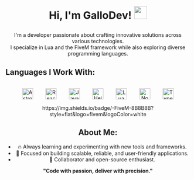 <h1><p align="center">Hi, I'm GalloDev! <img src="https://media.giphy.com/media/hvRJCLFzcasrR4ia7z/giphy.gif" width="35px"></p></h1>

<p align="center">
  I'm a developer passionate about crafting innovative solutions across various technologies.<br/>
  I specialize in Lua and the FiveM framework while also exploring diverse programming languages.<br/>
</p>

## **Languages I Work With:**
<div align="center">
  <img src="https://astro.build/assets/press/astro-logo-light-gradient.svg" alt="Astro" height="30" style="margin: 15px;" />  
  <img src="https://cdn4.iconfinder.com/data/icons/logos-3/600/React.js_logo-512.png" alt="React" height="30" style="margin: 15px;" />  
  <img src="https://profilinator.rishav.dev/skills-assets/javascript-original.svg" alt="JavaScript" height="30" style="margin: 15px;" />  
  <img src="https://upload.wikimedia.org/wikipedia/commons/3/32/HeidiSQL_logo_image.png" alt="Heidi SQL" height="30" style="margin: 15px;" />  
  <img src="https://imgs.search.brave.com/BvifOY2BUIEc-rugkYEZpzeXqOf_QEzD9v978j9jPZY/rs:fit:860:0:0:0/g:ce/aHR0cHM6Ly9sb2dv/cy1kb3dubG9hZC5j/b20vd3AtY29udGVu/dC91cGxvYWRzLzIw/MjIvMTAvTHVhX0xv/Z28tNzAweDcwMC5w/bmc" alt="Lua" height="30" style="margin: 15px;" />  
  <img src="https://profilinator.rishav.dev/skills-assets/nodejs-original-wordmark.svg" alt="Node.js" height="30" style="margin: 15px;" />
  <img src="https://imgs.search.brave.com/QSQaW8_GfmxMXikaNizSzd8uMGTsQTxq7zcjmdAaMto/rs:fit:860:0:0:0/g:ce/aHR0cHM6Ly91cGxv/YWQud2lraW1lZGlh/Lm9yZy93aWtpcGVk/aWEvY29tbW9ucy90/aHVtYi80LzRjL1R5/cGVzY3JpcHRfbG9n/b18yMDIwLnN2Zy82/NDBweC1UeXBlc2Ny/aXB0X2xvZ29fMjAy/MC5zdmcucG5n" alt="TypeScript" height="30" style="margin: 15px;" /> 
https://img.shields.io/badge/-FiveM-8B8B8B?style=flat&logo=fivem&logoColor=white

## **About Me:**
- 🔥 Always learning and experimenting with new tools and frameworks.  
- 🎯 Focused on building scalable, reliable, and user-friendly applications.  
- 🌟 Collaborator and open-source enthusiast.

<p align="center">
  <strong>"Code with passion, deliver with precision."</strong>
</p>


